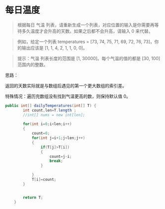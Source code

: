 ﻿# 每日温度

> 根据每日 气温 列表，请重新生成一个列表，对应位置的输入是你需要再等待多久温度才会升高的天数。如果之后都不会升高，请输入 0 来代替。

>例如，给定一个列表 temperatures = [73, 74, 75, 71, 69, 72, 76, 73]，你的输出应该是 [1, 1, 4, 2, 1, 1, 0, 0]。

>提示：气温 列表长度的范围是 [1, 30000]。每个气温的值的都是 [30, 100] 范围内的整数。

思路：

返回的天数实际就是与数组后遇见的第一个更大数组的索引差。

特殊情况：遍历完数组没有找到气温更高的数，则保持默认值 0。
```java
public int[] dailyTemperatures(int[] T) {
        int count,len=T.length ;
        //int[] nums = new int[len];
        
        for(int i=0;i<len;i++)
        {
            count=0;
            for(int j=i+1;j<len;j++)
            {
                if(T[j]>T[i])
                {
                    count=j-i;
                    break;
                }
                
            }
            T[i]=count;
        }


        return T;
    }
```

